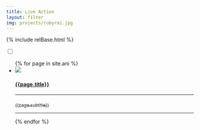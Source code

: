 ```yaml
---
title: Live Action
layout: filter
img: projects/rubyrai.jpg
---
```

{% include relBase.html %}
<section> <div id="filter"><label for="filter_options"></label><label for="filter_options"></label></div>
<input type="checkbox" id="filter_options" autocomplete="off" class="hidden" />
       <article>
      <ul class="projectlist">
       {% for page in site.ani %}
              <li class="{{page.type}}"><a href="{{ relBase }}{{page.id}}"><img src="{{ relBase }}img/{{ page.img }}">
          <h4>{{page.title}}</h4>
          <hr><sub>{{page.subtitle}}</sub>
          <hr></a>
        </li>
        {% endfor %}
      </ul>
    </article>
  </section>